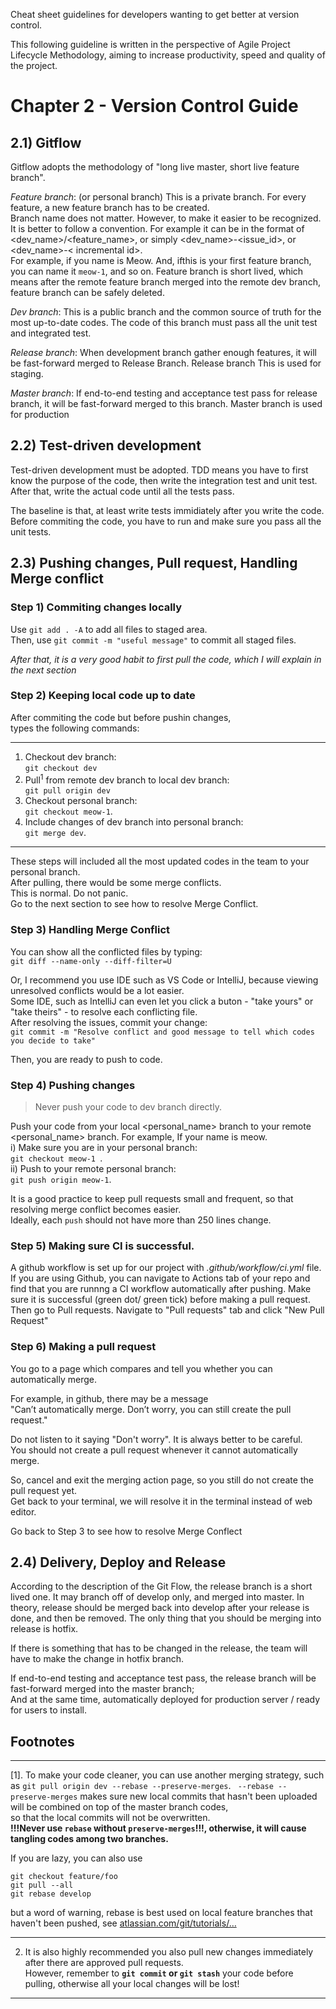 Cheat sheet guidelines for developers wanting to get better at version control.

This following guideline is written in the perspective of Agile Project Lifecycle Methodology,  aiming to increase productivity, speed and quality of the project.  

# Chapter 2 - Version Control Guide

## 2.1) Gitflow

Gitflow adopts the methodology of &quot;long live master, short live feature branch&quot;.

*Feature branch*: (or personal branch) This is a private branch. For every feature, a new feature branch has to be created.  
Branch name does not matter. However, to make it easier to be recognized. It is better to follow a convention.
For example it can be in the format of <dev_name>/<feature_name>, or simply <dev_name>-<issue_id>, or <dev_name>-< incremental id>.  
For example, if you name is Meow. And, ifthis is your first feature branch, you can name it ```meow-1```, and so on.
Feature branch is short lived, which means after the remote feature branch merged into the remote dev branch, feature branch can be safely deleted.

*Dev branch*: This is a public branch and the common source of truth for the most up-to-date codes. The code of this branch must pass all the unit test and integrated test.

*Release branch*:  When development branch gather enough features, it will be fast-forward merged to Release Branch. Release branch This is used for staging.

*Master branch*: If end-to-end testing and acceptance test pass for release branch, it will be fast-forward merged to this branch. Master branch is used for production


## 2.2) Test-driven development

Test-driven development must be adopted. TDD means you have to first know the purpose of the code, then write the integration test and unit test. After that, write the actual code until all the tests pass.

The baseline is that, at least write tests immidiately after you write the code.  
Before commiting the code, you have to run and make sure you pass all the unit tests.

## 2.3) Pushing changes, Pull request, Handling Merge conflict

### Step 1) Commiting changes locally


Use ```git add . -A``` to add all files to staged area.  
Then, use ```git commit -m "useful message"``` to commit all staged files.   
  
*After that, it is a very good habit to first pull the code, which I will explain in the next section* 

### Step 2) Keeping local code up to date


After commiting the code but before pushin changes,  
types the following commands:  
___
1. Checkout dev branch:  
```git checkout dev```  
2. Pull<sup>1</sup> from remote dev branch to local dev branch:  
```git pull origin dev```
3. Checkout personal branch:  
```git checkout meow-1```.  
4. Include changes of dev branch into personal branch:  
```git merge dev```.  
___

These steps will included all the most updated codes in the team to your personal branch.  
After pulling, there would be some merge conflicts.  
This is normal. Do not panic.  
Go to the next section to see how to resolve Merge Conflict.  


### Step 3) Handling Merge Conflict
 
You can show all the conflicted files by typing:    
```git diff --name-only --diff-filter=U```
  
Or, I recommend you use IDE such as VS Code or IntelliJ, because viewing unresolved conflicts would be a lot easier.  
Some IDE, such as IntelliJ can even let you click a buton - "take yours" or "take theirs" - to resolve each conflicting file.  
After resolving the issues, commit your change:   
```git commit -m "Resolve conflict and good message to tell which codes you decide to take"```

Then, you are ready to push to code.

### Step 4) Pushing changes 

> Never push your code to dev branch directly.  
  
Push your code from your local <personal_name> branch to your remote <personal_name> branch. 
For example, If your name is meow.   
i) Make sure you are in your personal branch:    
```git checkout meow-1 ```.  
ii) Push to your remote personal branch:  
```git push origin meow-1```.  
  
It is a good practice to keep pull requests small and frequent, so that resolving merge conflict becomes easier.  
Ideally, each ```push``` should not have more than 250 lines change.


### Step 5) Making sure CI is successful.   
A github workflow is set up for our project with *.github/workflow/ci.yml* file.  
If you are using Github,  you can navigate to Actions tab of your repo and find that you are runnng a CI workflow automatically after pushing.
Make sure it is successful (green dot/ green tick) before making a pull request.  
Then go to Pull requests. Navigate to "Pull requests" tab and click "New Pull Request"

### Step 6) Making a pull request

You go to a page which compares and tell you whether you can automatically merge.

For example, in github, there may be a message  
"Can’t automatically merge. Don’t worry, you can still create the pull request."  

Do not listen to it saying "Don't worry". It is always better to be careful.   
You should not create a pull request whenever it cannot automatically merge.   
    
So, cancel and exit the merging action page, so you still do not create the pull request yet.  
Get back to your terminal, we will resolve it in the terminal instead of web editor.  

Go back to Step 3 to see how to resolve Merge Conflect

## 2.4) Delivery, Deploy and Release

According to the description of the Git Flow, the release branch is a short lived one. It may branch off of develop only, and merged into master. In theory, release should be merged back into develop after your release is done, and then be removed. The only thing that you should be merging into release is hotfix. 

If there is something that has to be changed in the release, the team will have to make the change in hotfix branch.  

If end-to-end testing and acceptance test pass, the release branch will be fast-forward merged into the master branch;  
And at the same time, automatically deployed for production server / ready for users to install.


## Footnotes

___
  
[1]. To make your code cleaner, you can use another merging strategy, such as ```git pull origin dev --rebase --preserve-merges```. 
``` --rebase --preserve-merges``` makes sure new local commits that hasn&#39;t been uploaded will be combined on top of the master branch codes,   
 so that the local commits will not be overwritten.   
**!!!Never use ```rebase``` without ```preserve-merges```!!!, otherwise, it will cause tangling codes among two branches.**


If you are lazy, you can also use
```
git checkout feature/foo
git pull --all
git rebase develop
```
but a word of warning, rebase is best used on local feature branches that haven&#39;t been pushed, see [atlassian.com/git/tutorials/…](https://www.atlassian.com/git/tutorials/merging-vs-rebasing#the-golden-rule-of-rebasing)
___

2. It is also highly recommended you also pull new changes immediately after there are approved pull requests.  
However, remember to **```git commit``` or ```git stash```** your code before pulling, otherwise all your local changes will be lost!
___

